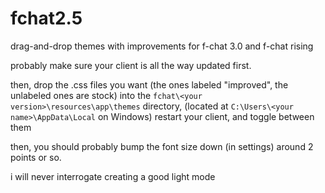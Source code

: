 # fchat2.5

drag-and-drop themes with improvements for f-chat 3.0 and f-chat rising

probably make sure your client is all the way updated first.

then, drop the .css files you want (the ones labeled "improved", the unlabeled ones are stock) into the `fchat\<your version>\resources\app\themes` directory, (located at `C:\Users\<your name>\AppData\Local` on Windows) restart your client, and toggle between them

then, you should probably bump the font size down (in settings) around 2 points or so.

i will never interrogate creating a good light mode
